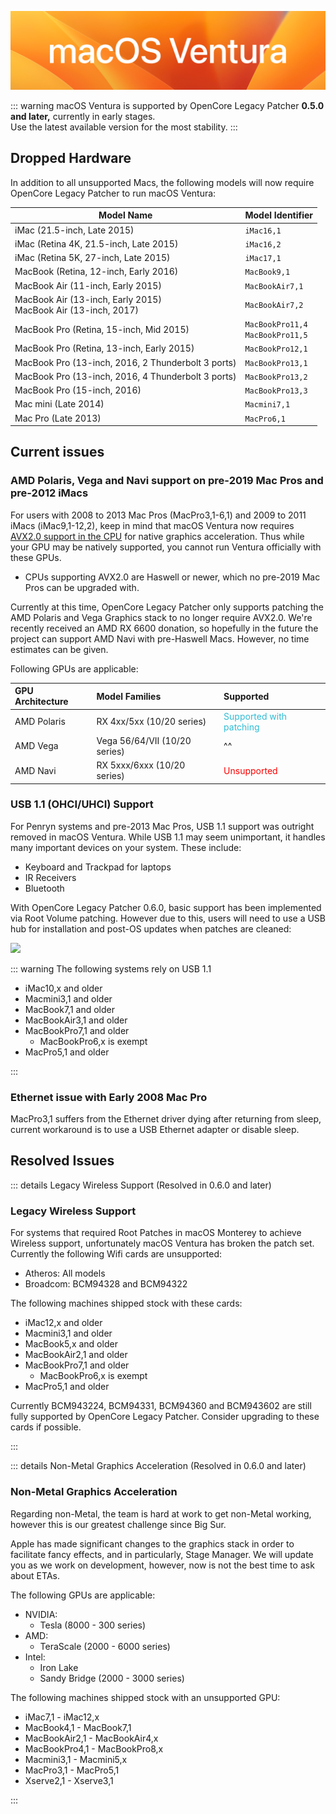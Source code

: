 ![](../images/macos-ventura.png)

::: warning
macOS Ventura is supported by OpenCore Legacy Patcher **0.5.0 and later,** currently in early stages.  
Use the latest available version for the most stability.
:::

## Dropped Hardware

In addition to all unsupported Macs, the following models will now require OpenCore Legacy Patcher to run macOS Ventura:

| Model Name | Model Identifier |
| --- | --- |
| iMac (21.5-inch, Late 2015) | `iMac16,1` | 
| iMac (Retina 4K, 21.5-inch, Late 2015) | `iMac16,2` | 
| iMac (Retina 5K, 27-inch, Late 2015) | `iMac17,1` |
| MacBook (Retina, 12-inch, Early 2016) | `MacBook9,1` |
| MacBook Air (11-inch, Early 2015) | `MacBookAir7,1` | 
| MacBook Air (13-inch, Early 2015)<br>MacBook Air (13-inch, 2017) | `MacBookAir7,2` | 
| MacBook Pro (Retina, 15-inch, Mid 2015) | `MacBookPro11,4`<br>`MacBookPro11,5` | 
| MacBook Pro (Retina, 13-inch, Early 2015) | `MacBookPro12,1` | 
| MacBook Pro (13-inch, 2016, 2 Thunderbolt 3 ports) | `MacBookPro13,1` | 
| MacBook Pro (13-inch, 2016, 4 Thunderbolt 3 ports) | `MacBookPro13,2` | 
| MacBook Pro (15-inch, 2016) | `MacBookPro13,3` | 
| Mac mini (Late 2014) | `Macmini7,1` | 
| Mac Pro (Late 2013) | `MacPro6,1` |

## Current issues

### AMD Polaris, Vega and Navi support on pre-2019 Mac Pros and pre-2012 iMacs

For users with 2008 to 2013 Mac Pros (MacPro3,1-6,1) and 2009 to 2011 iMacs (iMac9,1-12,2), keep in mind that macOS Ventura now requires [AVX2.0 support in the CPU](https://en.wikipedia.org/wiki/Advanced_Vector_Extensions#Advanced_Vector_Extensions_2) for native graphics acceleration. Thus while your GPU may be natively supported, you cannot run Ventura officially with these GPUs.

* CPUs supporting AVX2.0 are Haswell or newer, which no pre-2019 Mac Pros can be upgraded with.

Currently at this time, OpenCore Legacy Patcher only supports patching the AMD Polaris and Vega Graphics stack to no longer require AVX2.0. We're recently received an AMD RX 6600 donation, so hopefully in the future the project can support AMD Navi with pre-Haswell Macs. However, no time estimates can be given.

Following GPUs are applicable:

| GPU Architecture | Model Families | Supported |
| :--- | :--- | :--- |
| AMD Polaris | RX 4xx/5xx (10/20 series) | <span style="color:#30BCD5"> Supported with patching </span> |
| AMD Vega    | Vega 56/64/VII (10/20 series) | ^^ |
| AMD Navi    | RX 5xxx/6xxx (10/20 series) | <span style="color:red"> Unsupported </span> |


### USB 1.1 (OHCI/UHCI) Support

For Penryn systems and pre-2013 Mac Pros, USB 1.1 support was outright removed in macOS Ventura. While USB 1.1 may seem unimportant, it handles many important devices on your system. These include:

* Keyboard and Trackpad for laptops
* IR Receivers
* Bluetooth

With OpenCore Legacy Patcher 0.6.0, basic support has been implemented via Root Volume patching. However due to this, users will need to use a USB hub for installation and post-OS updates when patches are cleaned:

![](../images/usb11-chart.png)

::: warning The following systems rely on USB 1.1

* iMac10,x and older
* Macmini3,1 and older
* MacBook7,1 and older
* MacBookAir3,1 and older
* MacBookPro7,1 and older
  * MacBookPro6,x is exempt
* MacPro5,1 and older

:::

### Ethernet issue with Early 2008 Mac Pro

MacPro3,1 suffers from the Ethernet driver dying after returning from sleep, current workaround is to use a USB Ethernet adapter or disable sleep.

## Resolved Issues

::: details Legacy Wireless Support (Resolved in 0.6.0 and later)


### Legacy Wireless Support

For systems that required Root Patches in macOS Monterey to achieve Wireless support, unfortunately macOS Ventura has broken the patch set. Currently the following Wifi cards are unsupported:

* Atheros: All models
* Broadcom: BCM94328 and BCM94322

The following machines shipped stock with these cards:

* iMac12,x and older
* Macmini3,1 and older
* MacBook5,x and older
* MacBookAir2,1 and older
* MacBookPro7,1 and older
  * MacBookPro6,x is exempt
* MacPro5,1 and older


Currently BCM943224, BCM94331, BCM94360 and BCM943602 are still fully supported by OpenCore Legacy Patcher. Consider upgrading to these cards if possible.

:::


::: details Non-Metal Graphics Acceleration (Resolved in 0.6.0 and later)


### Non-Metal Graphics Acceleration

Regarding non-Metal, the team is hard at work to get non-Metal working, however this is our greatest challenge since Big Sur.

Apple has made significant changes to the graphics stack in order to facilitate fancy effects, and in particularly, Stage Manager. We will update you as we work on development, however, now is not the best time to ask about ETAs.

The following GPUs are applicable:

* NVIDIA:
  * Tesla (8000 - 300 series)
* AMD:
  * TeraScale (2000 - 6000 series)
* Intel:
  * Iron Lake
  * Sandy Bridge (2000 - 3000 series)


The following machines shipped stock with an unsupported GPU:

* iMac7,1 - iMac12,x
* MacBook4,1 - MacBook7,1
* MacBookAir2,1 - MacBookAir4,x
* MacBookPro4,1 - MacBookPro8,x
* Macmini3,1 - Macmini5,x
* MacPro3,1 - MacPro5,1
* Xserve2,1 - Xserve3,1


:::